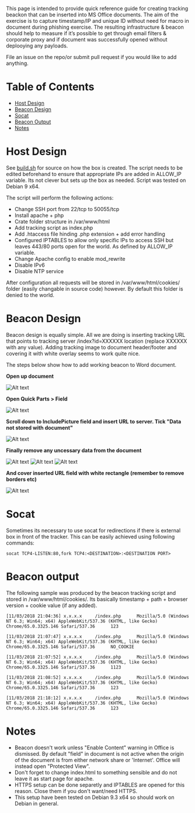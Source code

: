 This page is intended to provide quick reference guide for creating tracking beackon that can be inserted into MS Office documents. The aim of the exercise is to capture timestamp/IP and unique ID without need for macro in document during phishing exercise. The resulting infrastructure & beacon should help to measure if it’s possible to get through email filters & corporate proxy and if document was successfully opened without deplooying any payloads.

File an issue on the repo/or submit pull request if you would like to add anything.

# Table of Contents

- [Host Design](#host-design)
- [Beacon Design](#beacon-design)
- [Socat](#socat)
- [Beacon Output](#beacon-output)
- [Notes](#notes)


# Host Design

See [build.sh](server/build.sh) for source on how the box is created. The script needs to be edited beforehand to ensure that appropriate IPs are added in ALLOW_IP variable. Its not clever but sets up the box as needed. Script was tested on Debian 9 x64.

The script will perform the following actions:

* Change SSH port from 22/tcp to 50055/tcp
* Install apache + php 
* Crate folder structure in /var/www/html
* Add tracking script as index.php
* Add .htaccess file hinding .php extension + add error handling
* Configured IPTABLES to allow only specific IPs to access SSH but leaves 443/80 ports open for the world. As defined by ALLOW_IP variable.
* Change Apache config to enable mod_rewrite
* Disable IPv6
* Disable NTP service

After configuration all requests will be stored in /var/www/html/cookies/ folder (easily changable in source code) however. By default this folder is denied to the world.

# Beacon Design

Beacon design is equally simple. All we are doing is inserting tracking URL that points to tracking server /index?id=XXXXXX location (replace XXXXXX with any value). Adding tracking image to document header/footer and covering it with white overlay seems to work quite nice.

The steps below show how to add working beacon to Word document.

**Open up document**

![Alt text](beacon/start.png?raw=true "Step1")

**Open Quick Parts > Field**

![Alt text](beacon/step1.png?raw=true "Step2")

**Scroll down to IncludePicture field and insert URL to server. Tick "Data not stored with document"**

![Alt text](beacon/step2.png?raw=true "Step3")

**Finally remove any uncessary data from the document**

![Alt text](beacon/step3.png?raw=true "Step4")
![Alt text](beacon/step4.png?raw=true "Step5")
![Alt text](beacon/step5.png?raw=true "Step6")

**And cover inserted URL field with white rectangle (remember to remove borders etc)**

![Alt text](beacon/step6-custom.png?raw=true "Step7")


# Socat 

Sometimes its necessary to use socat for redirections if there is external box in front of the tracker. This can be easily achieved using following commands:

```
socat TCP4-LISTEN:80,fork TCP4:<DESTINATION>:<DESTINATION PORT>
```

# Beacon output 

The following sample was produced by the beacon tracking script and stored in /var/www/html/cookies/. Its basically timestamp + path + browser version + cookie value (if any added).  
```
[11/03/2018 21:04:36] x.x.x.x     /index.php      Mozilla/5.0 (Windows NT 6.3; Win64; x64) AppleWebKit/537.36 (KHTML, like Gecko) Chrome/65.0.3325.146 Safari/537.36      123

[11/03/2018 21:07:47] x.x.x.x     /index.php      Mozilla/5.0 (Windows NT 6.3; Win64; x64) AppleWebKit/537.36 (KHTML, like Gecko) Chrome/65.0.3325.146 Safari/537.36      NO_COOKIE

[11/03/2018 21:07:52] x.x.x.x     /index.php      Mozilla/5.0 (Windows NT 6.3; Win64; x64) AppleWebKit/537.36 (KHTML, like Gecko) Chrome/65.0.3325.146 Safari/537.36      1123

[11/03/2018 21:08:52] x.x.x.x     /index.php      Mozilla/5.0 (Windows NT 6.3; Win64; x64) AppleWebKit/537.36 (KHTML, like Gecko) Chrome/65.0.3325.146 Safari/537.36      123

[11/03/2018 21:18:12] x.x.x.x     /index.php      Mozilla/5.0 (Windows NT 6.3; Win64; x64) AppleWebKit/537.36 (KHTML, like Gecko) Chrome/65.0.3325.146 Safari/537.36      123
```

# Notes

* Beacon doesn't work unless "Enable Content" warning in Office is dismissed. By default "field" in document is not active when the origin of the document is from either network share or 'Internet'. Office will instead open "Protected View".
* Don't forget to change index.html to something sensible and do not leave it as start page for apache.
* HTTPS setup can be done separetly and IPTABLES are opened for this reason. Close them if you don't want/need HTTPS.
* This setup have been tested on Debian 9.3 x64 so should work on Debian in general. 
